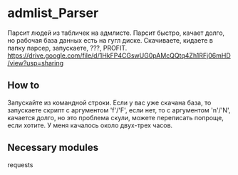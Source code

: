 # admlist_Parser
Парсит людей из табличек на адмлисте. Парсит быстро, качает долго, но рабочая база данных есть на гугл диске. Скачиваете, кидаете в папку парсер, запускаете, ???, PROFIT.
https://drive.google.com/file/d/1HkFP4CGswUG0pAMcQQtq4Zh1RFj06mHD/view?usp=sharing

How to
---
Запускайте из командной строки.
Если у вас уже скачана база, то запускаете скрипт с аргументом 'f'/'F', если нет, то с аргументом 'n'/'N', качается долго, но это проблема скули, можете переписать попроще, если хотите.
У меня качалось около двух-трех часов.

Necessary modules
---
requests
